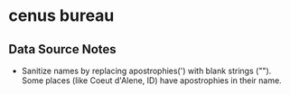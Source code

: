 # cenus bureau 

## Data Source Notes
- Sanitize names by replacing apostrophies(') with blank strings (""). Some places (like Coeut d'Alene, ID) have apostrophies in their name.